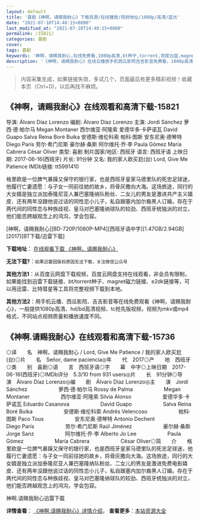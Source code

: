 ```yaml
---
layout: default
title: '喜剧《神啊，请赐我耐心》下载资源/在线播放/视频地址/1080p/高清/蓝光'
date: "2021-07-10T14:40:15+0800"
last_modified_at: "2021-07-10T14:40:15+0800"
permalink: /15821/
categories: 喜剧
cover:
tags: 喜剧
keywords: '神啊，请赐我耐心,在线免费看,1080p高清,bt种子,torrent,百度云盘,magnet,磁力链,迅雷下载资源'
description: '《神啊，请赐我耐心》在线云播放手机西瓜影院吉吉影音免费看，1080p高清bd/hd未删减完整版和tc抢先枪版，mkv/mp4格式，附带bt/torrent种子、magnet/磁力链、百度云盘、网盘资源迅雷下载链接'
---
```


>内容采集生成，如果链接失效，多试几个，页面最后有更多精彩视频！收藏本页（Ctrl+D)，以后再找不麻烦。


## 《神啊，请赐我耐心》在线观看和高清下载-15821

导演: Álvaro Díaz Lorenzo 编剧: Álvaro Díaz Lorenzo 主演: Jordi Sánchez 萝西·德·帕尔马 Megan Montaner 西尔维亚·阿隆索 爱德华多·卡萨诺瓦 David Guapo Salva Reina Boré Buika 安德斯·维伦科索 帕科·图斯 安东尼奥·德琴特 Diego París 劳尔·希门尼斯 豪尔赫·桑斯 阿尔维托·乔·李 Paula Gómez María Cabrera César Oliver 类型: 喜剧 制片国家/地区: 西班牙 语言: 西班牙语 上映日期: 2017-06-16(西班牙) 片长: 91分钟 又名: 我的家人欧买尬(台) Lord, Give Me Patience IMDb链接: tt5991410

格里欧是一位脾气暴躁又保守的银行家，也是西班牙皇家马德里队的死忠足球迷，他履行亡妻遗愿：与子女一同前往她的故乡，将骨灰撒向大海。这场旅途，同行的大女婿是独立派加泰隆尼亚人兼巴塞隆纳队粉丝、二女儿的男友是激进共产主义嬉皮、还有两年没跟他说过话的同性恋小儿子，私自跟塞内加尔裔黑人订婚。存在于两代间的同性恋与种族歧视、皇马对巴塞隆纳球队的较劲、西班牙统独派的对立，他们能否跨越观念上的鸿沟，学会包容。


[神啊，请赐我耐心][BD-720P/1080P-MP4][西班牙语中字][1.47GB/2.94GB][2017][BT下载/迅雷下载]

**下载地址**： [在线观看下载 《神啊，请赐我耐心》](https://www.btdx8.com/torrent/saqcwnx_2017.html) 


**无法下载?**：`如果迅雷因版权原因无法下载，关注微信公众号 `

**其他方法1**：从百度云网盘下载视频，百度云网盘支持在线观看，非会员有限制，如果能找到迅雷下载链接、bt/torrent种子、magnet磁力链接、e2dk链接等，可以用迅雷、比特彗星等工具将完整视频下载到本地。

**其他方法2**：用手机云播、西瓜影院、吉吉影音等在线免费观看《神啊，请赐我耐心》，一般提供1080p高清、hd/bd高清视频、tc抢先版视频，视频为mkv或mp4格式，不同站点视频质量和播放速度不同。


## 《神啊.请赐我耐心》在线观看和高清下载-15736

◎译　　名　神啊，请赐我耐心 / Lord, Give Me Patience / 我的家人欧买尬(台)◎片　　名　Señor, dame paciencia◎年　　代　2017◎产　　地　西班牙◎类　　别　喜剧◎语　　言　西班牙语◎字　　幕　中字◎上映日期　2017-06-16(西班牙)◎IMDb评分　5.3/10 from 931 users◎片　　长　91分钟◎导　　演　Álvaro Díaz Lorenzo◎编　　剧　Álvaro Díaz Lorenzo◎主　　演　Jordi Sánchez　　　　　　萝西·德·帕尔马 Rossy de Palma　　　　　　Megan Montaner　　　　　　西尔维亚·阿隆索 Silvia Alonso　　　　　　爱德华多·卡萨诺瓦 Eduardo Casanova　　　　　　David Guapo　　　　　　Salva Reina　　　　　　Boré Buika　　　　　　安德斯·维伦科索 Andrés Velencoso　　　　　　帕科·图斯 Paco Tous　　　　　　安东尼奥·德琴特 Antonio Dechent　　　　　　Diego París　　　　　　劳尔·希门尼斯 Raúl Jiménez　　　　　　豪尔赫·桑斯 Jorge Sanz　　　　　　阿尔维托·乔·李 Alberto Jo Lee　　　　　　Paula Gómez　　　　　　María Cabrera　　　　　　César Oliver◎简　　介　　格里欧是一位脾气暴躁又保守的银行家，也是西班牙皇家马德里队的死忠足球迷，他履行亡妻遗愿：与子女一同前往她的故乡，将骨灰撒向大海。这场旅途，同行的大女婿是独立派加泰隆尼亚人兼巴塞隆纳队粉丝、二女儿的男友是激进免费电影嬉皮、还有两年没跟他说过话的同性恋小儿子，私自跟塞内加尔裔黑人订婚。存在于两代间的同性恋与种族歧视、皇马对巴塞隆纳球队的较劲、西班牙统独派的对立，他们能否跨越观念上的鸿沟，学会包容。


神啊.请赐我耐心迅雷下载

**详情查看**： [《神啊.请赐我耐心》详情介绍](/movie/15736/)， **查看更多**：[本站资源大全](/movie/t/all/)

